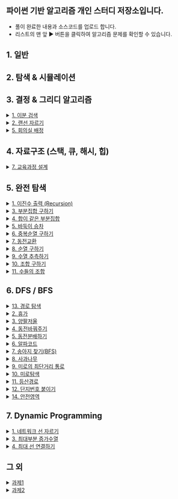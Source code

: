 ## 파이썬 기반 알고리즘 개인 스터디 저장소입니다.
- 풀이 완료한 내용과 소스코드를 업로드 합니다.
- 리스트의 맨 앞 ▶ 버튼을 클릭하여 알고리즘 문제를 확인할 수 있습니다.


## 1. 일반 

## 2. 탐색 & 시뮬레이션 

## 3. 결정 & 그리디 알고리즘 
  <details>
  <summary><a href="https://github.com/jacim3/PythonAlgorithm/tree/master/3.%20%EC%9D%B4%EB%B6%84%20%ED%83%90%EC%83%89/1.%20%EC%9D%B4%EB%B6%84%EA%B2%80%EC%83%89"> 1. 이분 검색 </a> </summary>

<img width="503" alt="image" src="https://user-images.githubusercontent.com/60813834/163804425-99678f61-5e3f-4137-86d7-5a437c7e66d9.png">
  </details>
  
  <details>
  <summary><a href="https://github.com/jacim3/PythonAlgorithm/blob/master/3.%20%EC%9D%B4%EB%B6%84%20%ED%83%90%EC%83%89/2.%20%EB%9E%9C%EC%84%A0%EC%9E%90%EB%A5%B4%EA%B8%B0/AA.py"> 2. 랜선 자르기 </a> </summary>

<img width="518" alt="image" src="https://user-images.githubusercontent.com/60813834/163804465-793e5829-4b4c-4b8d-b4a1-8e4c79f747ab.png">
  </details>
  
  <details>
  <summary><a href="https://github.com/jacim3/PythonAlgorithm/blob/master/3.%20%EC%9D%B4%EB%B6%84%20%ED%83%90%EC%83%89/5.%20%ED%9A%8C%EC%9D%98%EC%8B%A4%20%EB%B0%B0%EC%A0%95/AA.py"> 5. 회의실 배정 </a> </summary>

<img width="519" alt="image" src="https://user-images.githubusercontent.com/60813834/163804514-b06a04ef-1806-49e2-a4b7-129e7b2da551.png">
  </details>


## 4. 자료구조 (스택, 큐, 해시, 힙) 
  <details>
  <summary><a href="https://github.com/jacim3/PythonAlgorithm/blob/master/4.%20%EC%8A%A4%ED%83%9D%2C%20%ED%81%90%2C%20%ED%95%B4%EC%8B%9C%2C%20%ED%9E%99/7.%20%EA%B5%90%EC%9C%A1%EA%B3%BC%EC%A0%95%20%EC%84%A4%EA%B3%84/AA.py"> 7. 교육과정 설계 </a> </summary>

<img width="509" alt="image" src="https://user-images.githubusercontent.com/60813834/163802432-a9a7271d-8041-45ee-9298-84d57229bfc3.png">
  </details>
  
## 5. 완전 탐색 

  <details>
  <summary><a href="https://github.com/jacim3/PythonAlgorithm/blob/master/5.%20%EC%99%84%EC%A0%84%20%ED%83%90%EC%83%89/1.%20%EC%9E%AC%EA%B7%80%ED%95%A8%EC%88%98%EB%9E%80(%EC%9D%B4%EC%A7%84%EC%88%98%EC%B6%9C%EB%A0%A5)/AA.py"> 1. 이진수 출력 (Recursion) </a> </summary>

<img width="520" alt="image" src="https://user-images.githubusercontent.com/60813834/163803755-00a8f9be-8c4f-4a60-a3d2-902a1b3b2b3a.png">
  </details>
  
  <details>
  <summary><a href="https://github.com/jacim3/PythonAlgorithm/blob/master/5.%20%EC%99%84%EC%A0%84%20%ED%83%90%EC%83%89/3.%20%EB%B6%80%EB%B6%84%EC%A7%91%ED%95%A9%20%EA%B5%AC%ED%95%98%EA%B8%B0/AA.py">3. 부분집합 구하기 </a> </summary>

![image](https://user-images.githubusercontent.com/60813834/163803782-a7f2a719-a2c1-4c7d-aaa1-ba68c240f57a.png)
  </details>
  
  <details>
  <summary><a href="https://github.com/jacim3/PythonAlgorithm/blob/master/5.%20%EC%99%84%EC%A0%84%20%ED%83%90%EC%83%89/4.%20%ED%95%A9%EC%9D%B4%20%EA%B0%99%EC%9D%80%20%EB%B6%80%EB%B6%84%EC%A7%91%ED%95%A9/AA.py"> 4. 합이 같은 부분집합 </a> </summary>

<img width="528" alt="image" src="https://user-images.githubusercontent.com/60813834/163803809-2016b7d6-7044-463d-9f6e-46b05ec99b36.png">
  </details>
  
  <details>
  <summary><a href="https://github.com/jacim3/PythonAlgorithm/blob/master/5.%20%EC%99%84%EC%A0%84%20%ED%83%90%EC%83%89/5.%20%EB%B0%94%EB%91%91%EC%9D%B4%20%EC%8A%B9%EC%B0%A8/AA.py"> 5. 바둑이 승차 </a> </summary>

<img width="502" alt="image" src="https://user-images.githubusercontent.com/60813834/163803832-cb91e117-a682-45c5-ac67-896f39a6476b.png">
  </details>
  
  <details>
  <summary><a href="https://github.com/jacim3/PythonAlgorithm/blob/master/5.%20%EC%99%84%EC%A0%84%20%ED%83%90%EC%83%89/6.%20%EC%A4%91%EB%B3%B5%EC%88%9C%EC%97%B4%20%EA%B5%AC%ED%95%98%EA%B8%B0/AA.py"> 6. 중복순열 구하기 </a> </summary>

<img width="512" alt="image" src="https://user-images.githubusercontent.com/60813834/163803851-f477e28c-601b-4c6b-a290-ecea62035986.png">
  </details>
  
  <details>
  <summary><a href="https://github.com/jacim3/PythonAlgorithm/blob/master/5.%20%EC%99%84%EC%A0%84%20%ED%83%90%EC%83%89/7.%20%EB%8F%99%EC%A0%84%EA%B5%90%ED%99%98/AA.py"> 7. 동전교환 </a> </summary>

<img width="521" alt="image" src="https://user-images.githubusercontent.com/60813834/163803875-0a587d76-3a95-45ad-afb6-357d5d55c147.png">
  </details>
  
  <details>
  <summary><a href="https://github.com/jacim3/PythonAlgorithm/blob/master/5.%20%EC%99%84%EC%A0%84%20%ED%83%90%EC%83%89/8.%20%EC%88%9C%EC%97%B4%20%EA%B5%AC%ED%95%98%EA%B8%B0/AA.py"> 8. 순열 구하기 </a> </summary>

<img width="509" alt="image" src="https://user-images.githubusercontent.com/60813834/163803897-2389d90b-3fb6-4d65-921f-bc4d89a37c81.png">
  </details>
  
  <details>
  <summary><a href="https://github.com/jacim3/PythonAlgorithm/blob/master/5.%20%EC%99%84%EC%A0%84%20%ED%83%90%EC%83%89/9.%20%EC%88%98%EC%97%B4%20%EC%B6%94%EC%B8%A1%ED%95%98%EA%B8%B0/AA.py"> 9. 수열 추측하기 </a> </summary>

<img width="524" alt="image" src="https://user-images.githubusercontent.com/60813834/163803913-3d1f0ab1-8211-44ad-8e99-61118c8b7a41.png">
  </details>
  
  <details>
  <summary><a href="https://github.com/jacim3/PythonAlgorithm/blob/master/5.%20%EC%99%84%EC%A0%84%20%ED%83%90%EC%83%89/10.%20%EC%A1%B0%ED%95%A9%20%EA%B5%AC%ED%95%98%EA%B8%B0/AA.py"> 10. 조합 구하기 </a> </summary>

<img width="513" alt="image" src="https://user-images.githubusercontent.com/60813834/163803926-a609cc04-171b-4494-b46b-60afda920780.png">
  </details>
  
  <details>
  <summary><a href="https://github.com/jacim3/PythonAlgorithm/blob/master/5.%20%EC%99%84%EC%A0%84%20%ED%83%90%EC%83%89/11.%20%EC%88%98%EB%93%A4%EC%9D%98%20%EC%A1%B0%ED%95%A9/AA.py"> 11. 수들의 조합 </a> </summary>

<img width="515" alt="image" src="https://user-images.githubusercontent.com/60813834/163803943-db6c7763-20fe-42be-8c7c-02692788c1bf.png">
  </details>

## 6. DFS / BFS 

  <details>
  <summary><a href="https://github.com/jacim3/PythonAlgorithm/blob/master/5.%20%EC%99%84%EC%A0%84%20%ED%83%90%EC%83%89/15.%20%EA%B2%BD%EB%A1%9C%ED%83%90%EC%83%89/AA.py"> 13. 경로 탐색 </a> </summary>

<img width="509" alt="image" src="https://user-images.githubusercontent.com/60813834/163804004-85247626-cae9-4c62-99b1-1b1903773f19.png">
  </details>
  
  
  
  <details>
  <summary><a href="https://github.com/jacim3/PythonAlgorithm/blob/master/6.%20DFS%26BFS/2.%20%ED%9C%B4%EA%B0%80/AA.py">2. 휴가 </a> </summary>

<img width="386" alt="image" src="https://user-images.githubusercontent.com/60813834/163800487-b7fcf71d-0028-4160-9c69-c3b357914ab9.png">
  </details>
  
  
  <details>
  <summary><a href="https://github.com/jacim3/PythonAlgorithm/blob/master/6.%20DFS%26BFS/3.%20%EC%96%91%ED%8C%94%EC%A0%80%EC%9A%B8/AA.py">3. 양팔저울 </a> </summary>

<img width="407" alt="image" src="https://user-images.githubusercontent.com/60813834/163801697-f4192b6f-000a-47cf-b1c8-b029f3042be7.png">
  </details>
  
  
  <details>
  <summary><a href="https://github.com/jacim3/PythonAlgorithm/blob/master/6.%20DFS%26BFS/4.%20%EB%8F%99%EC%A0%84%EB%B0%94%EA%BF%94%EC%A3%BC%EA%B8%B0/AA.py">4. 동전바꿔주기 </a> </summary>

<img width="401" alt="image" src="https://user-images.githubusercontent.com/60813834/163801747-0e718559-972e-40ad-87ab-4d1ace55758d.png">
  </details>
  
  
  <details>
  <summary><a href="https://github.com/jacim3/PythonAlgorithm/blob/master/6.%20DFS%26BFS/5.%20%EB%8F%99%EC%A0%84%EB%B6%84%EB%B0%B0%ED%95%98%EA%B8%B0/AA.py">5. 동전분배하기 </a> </summary>

<img width="397" alt="image" src="https://user-images.githubusercontent.com/60813834/163801780-51720b26-9d95-4dba-a642-a6707c17784e.png">
  </details>
  
  
  <details>
  <summary><a href="https://github.com/jacim3/PythonAlgorithm/blob/master/6.%20DFS%26BFS/6.%20%EC%95%8C%ED%8C%8C%EC%BD%94%EB%93%9C/AA.py">6. 알파코드 </a> </summary>

<img width="389" alt="image" src="https://user-images.githubusercontent.com/60813834/163801805-48830648-2e45-4a59-858d-39b72aeb5d63.png">
  </details>
  
  
  <details>
  <summary><a href="https://github.com/jacim3/PythonAlgorithm/blob/master/6.%20DFS%26BFS/7.%20%EC%86%A1%EC%95%84%EC%A7%80%20%EC%B0%BE%EA%B8%B0/SAA.py">7. 송아지 찾기(BFS) </a> </summary>

<img width="400" alt="image" src="https://user-images.githubusercontent.com/60813834/163801837-5ddfe5b6-fe46-4fb8-9bd9-d5cee617c333.png">
  </details>
  
  
  <details>
  <summary><a href="https://github.com/jacim3/PythonAlgorithm/blob/master/6.%20DFS%26BFS/8.%20%EC%82%AC%EA%B3%BC%EB%82%98%EB%AC%B4/AA.py">8. 사과나무 </a> </summary>

<img width="385" alt="image" src="https://user-images.githubusercontent.com/60813834/163801869-922969bf-8593-4e16-b060-1f9805cb7d50.png">
  </details>
  
  
  <details>
  <summary><a href="https://github.com/jacim3/PythonAlgorithm/blob/master/6.%20DFS%26BFS/9.%20%EB%AF%B8%EB%A1%9C%EC%9D%98%20%EC%B5%9C%EB%8B%A8%EA%B1%B0%EB%A6%AC%20%ED%86%B5%EB%A1%9C/AA.py">9. 미로의 최단거리 통로 </a> </summary>

<img width="383" alt="image" src="https://user-images.githubusercontent.com/60813834/163801892-172564d8-9774-4326-a81d-f03b5382f44e.png">
  </details>
  
  
  <details>
  <summary><a href="https://github.com/jacim3/PythonAlgorithm/blob/master/6.%20DFS%26BFS/10.%20%EB%AF%B8%EB%A1%9C%ED%83%90%EC%83%89/AA.py">10. 미로탐색 </a> </summary>

<img width="380" alt="image" src="https://user-images.githubusercontent.com/60813834/163801913-7a9f2ed9-fe29-4732-84a0-7614e8a1db75.png">
  </details>
  
  <details>
  <summary><a href="https://github.com/jacim3/PythonAlgorithm/blob/master/6.%20DFS%26BFS/11.%20%EB%93%B1%EC%82%B0%EA%B2%BD%EB%A1%9C/AA.py">11. 등산경로 </a> </summary>

<img width="390" alt="image" src="https://user-images.githubusercontent.com/60813834/163801930-83d035de-4f73-4892-8981-f6f5c05bc6b2.png">
  </details>
  
  <details>
  <summary><a href="https://github.com/jacim3/PythonAlgorithm/blob/master/6.%20DFS%26BFS/12.%20%EB%8B%A8%EC%A7%80%EB%B2%88%ED%98%B8%EB%B6%99%EC%9D%B4%EA%B8%B0/AA.py">12. 단지번호 붙이기 </a> </summary>

<img width="398" alt="image" src="https://user-images.githubusercontent.com/60813834/163801958-11f4af2b-3b37-4d5d-adc3-06367e53dfa1.png">
  </details>
  
  
  <details>
  <summary><a href="https://github.com/jacim3/PythonAlgorithm/blob/master/6.%20DFS%26BFS/14.%20%EC%95%88%EC%A0%84%EC%98%81%EC%97%AD/AA.py">14. 안전영역 </a> </summary>

<img width="377" alt="image" src="https://user-images.githubusercontent.com/60813834/163801983-9c6241db-f063-4420-b457-2b3cbd735a56.png">
  <img width="382" alt="image" src="https://user-images.githubusercontent.com/60813834/163802003-cdedafa7-febb-42c5-9afd-ffd073ea4e49.png">

  </details>
  
## 7. Dynamic Programming 

  <details>
  <summary><a href="https://github.com/jacim3/PythonAlgorithm/blob/master/7.%20DynamicProgramming/1%2C%202.%20%EB%84%A4%ED%8A%B8%EC%9B%8C%ED%81%AC%20%EC%84%A0%20%EC%9E%90%EB%A5%B4%EA%B8%B0/AA.py">1. 네트워크 선 자르기</a></summary>
  
<img width="520" alt="image" src="https://user-images.githubusercontent.com/60813834/163802883-568873d6-29b0-4039-b973-9e10d8d009c1.png">
  </details>
  
  <details>
  <summary><a href="https://github.com/jacim3/PythonAlgorithm/blob/master/7.%20DynamicProgramming/4.%20%EC%B5%9C%EB%8C%80%EB%B6%80%EB%B6%84%EC%A6%9D%EA%B0%80%EC%88%98%EC%97%B4/AA.py">3. 최대부분 증가수열</a></summary>
  
<img width="534" alt="image" src="https://user-images.githubusercontent.com/60813834/163802924-b2a036f1-aa11-48de-aebb-b3cc2f08b2da.png">
  </details>
  
  <details>
  <summary><a href="https://github.com/jacim3/PythonAlgorithm/tree/master/7.%20DynamicProgramming/5.%20%EC%B5%9C%EB%8C%80%20%EC%84%A0%20%EC%97%B0%EA%B2%B0%ED%95%98%EA%B8%B0">4. 최대 선 연결하기</a></summary>
  
<img width="398" alt="image" src="https://user-images.githubusercontent.com/60813834/163802957-43645f0a-0b3a-4917-a887-0d5a9c0c0940.png">
  </details>
  
## 그 외

  <details>
  <summary><a href="https://github.com/jacim3/PythonAlgorithm/blob/master/8.%20etc/Assignment1.py ">과제1</a> </summary>
  
  <img width="467" alt="image" src="https://user-images.githubusercontent.com/60813834/163799878-9ee7cbd0-2285-4350-854f-82522761d7fd.png">
  </details>
  
  <details>
  <summary><a href="https://github.com/jacim3/PythonAlgorithm/blob/master/8.%20etc/Assignment2.py ">과제2</a></summary>
  
  <img width="428" alt="image" src="https://user-images.githubusercontent.com/60813834/163800187-9f318e3b-9fcf-476d-be53-7681446ac060.png">
  <img width="427" alt="image" src="https://user-images.githubusercontent.com/60813834/163800223-222fad91-f379-43e2-b1fc-e4ba573b8aa1.png">
  </details>



